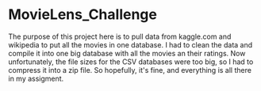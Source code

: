 # MovieLens_Challenge
The purpose of this project here is to pull data from kaggle.com and wikipedia to put all the movies in one database.  I had to clean the data and compile it into one big database with all the movies an their ratings.  Now unfortunately, the file sizes for the CSV databases were too big, so I had to compress it into a zip file. So hopefully, it's fine, and everything is all there in my assigment.
